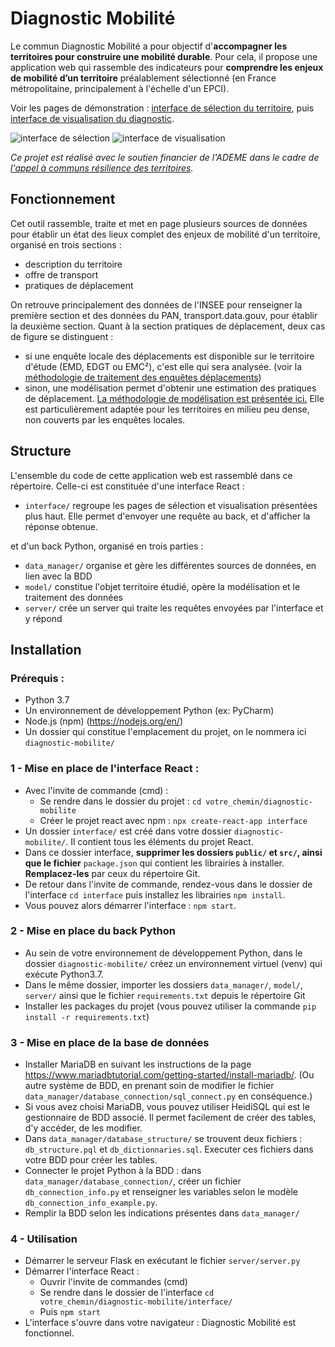 # Diagnostic Mobilité

Le commun Diagnostic Mobilité a pour objectif d'**accompagner les territoires pour construire une mobilité durable**. 
Pour cela, il propose une application web qui rassemble des indicateurs pour **comprendre les enjeux de mobilité 
d’un territoire** préalablement sélectionné (en France métropolitaine, principalement à l'échelle d'un EPCI). 

Voir les pages de démonstration : [interface de sélection du territoire](https://mobam.fr/diagnostic-mobilite/selection/), 
puis [interface de visualisation du diagnostic](https://mobam.fr/diagnostic-mobilite/visualisation/).


![interface de sélection](https://mobam.fr/images/overview_selection.png)
![interface de visualisation](https://mobam.fr/images/overview_visualisation.png)

_Ce projet est réalisé avec le soutien financier de l'ADEME 
dans le cadre de [l'appel à communs résilience des territoires](https://wiki.resilience-territoire.ademe.fr/wiki/Diagnostic_Mobilit%C3%A9)._


## Fonctionnement

Cet outil rassemble, traite et met en page plusieurs sources de données pour établir un 
état des lieux complet des enjeux de mobilité d'un territoire, organisé en trois sections :
 - description du territoire
 - offre de transport
 - pratiques de déplacement

On retrouve principalement des données de l'INSEE pour renseigner la première section et des données du PAN,
transport.data.gouv, pour établir la deuxième section. Quant à la section pratiques de déplacement, deux cas de
figure se distinguent :
 - si une enquête locale des déplacements est disponible sur le territoire d'étude (EMD, EDGT ou EMC²), c'est elle qui sera analysée.
   (voir la [méthodologie de traitement des enquêtes déplacements](https://mobam.fr/diagnostic-mobilite/docs/methodologie_traitement_v1.pdf))
 - sinon, une modélisation permet d'obtenir une estimation des pratiques de déplacement.
   [La méthodologie de modélisation est présentée ici.](https://mobam.fr/diagnostic-mobilite/docs/methodologie_modelisation_v1.pdf) 
   Elle est particulièrement adaptée pour les territoires en milieu peu dense, non couverts par les enquêtes locales.


## Structure

L'ensemble du code de cette application web est rassemblé dans ce répertoire. 
Celle-ci est constituée d'une interface React :
 - `interface/` regroupe les pages de sélection et visualisation présentées plus haut.
   Elle permet d'envoyer une requête au back, et d'afficher la réponse obtenue.

et d'un back Python, organisé en trois parties :
 - `data_manager/` organise et gère les différentes sources de données, en lien avec la BDD
 - `model/` constitue l'objet territoire étudié, opère la modélisation et le traitement des données
 - `server/` crée un server qui traite les requêtes envoyées par l'interface et y répond

## Installation

### Prérequis :

- Python 3.7
- Un environnement de développement Python (ex: PyCharm) 
- Node.js (npm) (https://nodejs.org/en/)
- Un dossier qui constitue l'emplacement du projet, on le nommera ici `diagnostic-mobilite/` 

### 1 - Mise en place de l'interface React :

- Avec l'invite de commande (cmd) :
  - Se rendre dans le dossier du projet : `cd votre_chemin/diagnostic-mobilite`
  - Créer le projet react avec npm : `npx create-react-app interface`
- Un dossier `interface/` est créé dans votre dossier `diagnostic-mobilite/`. Il contient tous les éléments du projet React.
- Dans ce dossier interface, **supprimer les dossiers `public/` et `src/`, ainsi que le fichier** `package.json` qui contient les librairies à installer. **Remplacez-les** par ceux du répertoire Git.
- De retour dans l'invite de commande, rendez-vous dans le dossier de l'interface `cd interface` puis installez les librairies `npm install`. 
- Vous pouvez alors démarrer l'interface : `npm start`.


### 2 - Mise en place du back Python

- Au sein de votre environnement de développement Python, dans le dossier `diagnostic-mobilite/` créez un environnement virtuel (venv) qui exécute Python3.7.
- Dans le même dossier, importer les dossiers `data_manager/`, `model/`, `server/` ainsi que le fichier `requirements.txt` depuis le répertoire Git 
- Installer les packages du projet (vous pouvez utiliser la commande `pip install -r requirements.txt`)


### 3 - Mise en place de la base de données

- Installer MariaDB en suivant les instructions de la page https://www.mariadbtutorial.com/getting-started/install-mariadb/. 
  (Ou autre système de BDD, en prenant soin de modifier le fichier `data_manager/database_connection/sql_connect.py` en conséquence.)
- Si vous avez choisi MariaDB, vous pouvez utiliser HeidiSQL qui est le gestionnaire de BDD associé. 
  Il permet facilement de créer des tables, d'y accéder, de les modifier.
- Dans `data_manager/database_structure/` se trouvent deux fichiers : `db_structure.pql` et `db_dictionnaries.sql`.
  Executer ces fichiers dans votre BDD pour créer les tables. 
- Connecter le projet Python à la BDD : dans `data_manager/database_connection/`, créer un fichier `db_connection_info.py` et renseigner les variables selon le modèle `db_connection_info_example.py`.
- Remplir la BDD selon les indications présentes dans `data_manager/`


### 4 - Utilisation

- Démarrer le serveur Flask en exécutant le fichier `server/server.py`
- Démarrer l'interface React :
  - Ouvrir l'invite de commandes (cmd)
  - Se rendre dans le dossier de l'interface `cd votre_chemin/diagnostic-mobilite/interface/`
  - Puis `npm start`
- L'interface s'ouvre dans votre navigateur : Diagnostic Mobilité est fonctionnel.

